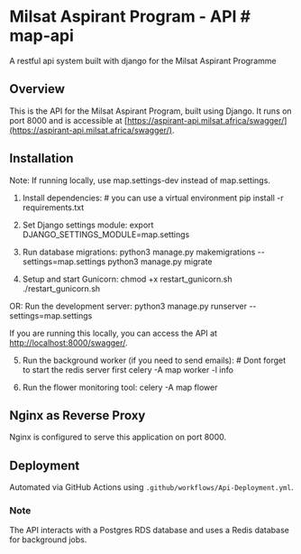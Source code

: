 # Milsat Aspirant Program - API # map-api

A restful api system built with django for the Milsat Aspirant Programme

## Overview
This is the API for the Milsat Aspirant Program, built using Django. It runs on port 8000 and is accessible at [https://aspirant-api.milsat.africa/swagger/](https://aspirant-api.milsat.africa/swagger/).

## Installation

Note: If running locally, use map.settings-dev instead of map.settings.

1. Install dependencies:  # you can use a virtual environment
pip install -r requirements.txt

2. Set Django settings module:
export DJANGO_SETTINGS_MODULE=map.settings

3. Run database migrations:
python3 manage.py makemigrations --settings=map.settings
python3 manage.py migrate

4. Setup and start Gunicorn:
chmod +x restart_gunicorn.sh
./restart_gunicorn.sh

OR: Run the development server:
python3 manage.py runserver --settings=map.settings

If you are running this locally, you can access the API at [http://localhost:8000/swagger/](http://localhost:8000/swagger/).

5. Run the background worker (if you need to send emails): # Dont forget to start the redis server first
celery -A map worker -l info

7. Run the flower monitoring tool:
celery -A map flower

## Nginx as Reverse Proxy
Nginx is configured to serve this application on port 8000.

## Deployment
Automated via GitHub Actions using `.github/workflows/Api-Deployment.yml`.

### Note
The API interacts with a Postgres RDS database and uses a Redis database for background jobs.
